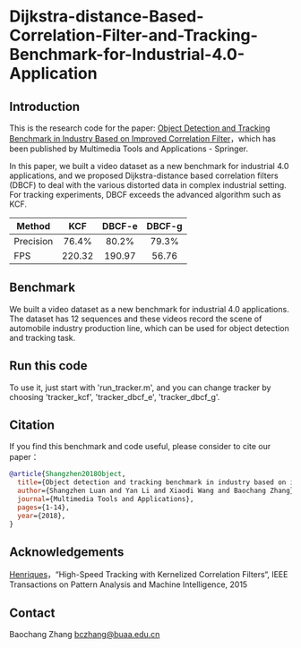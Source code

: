 # Dijkstra-distance-Based-Correlation-Filter-and-Tracking-Benchmark-for-Industrial-4.0-Application

Introduction
-------
This is the research code for the paper: [Object Detection and Tracking Benchmark in Industry Based on Improved Correlation Filter](https://link.springer.com/article/10.1007/s11042-018-6079-1)，which has been published by Multimedia Tools and Applications - Springer.  

In this paper, we built a video dataset as a new benchmark for industrial 4.0 applications, and we proposed Dijkstra-distance based correlation filters (DBCF) to deal with the various distorted data in complex industrial setting. For tracking experiments, DBCF exceeds the advanced algorithm such as KCF.

Method    | KCF     | DBCF-e   |DBCF-g    |
--------  |:-------:|:--------:|:---------:
Precision | 76.4%   | 80.2%    |79.3%
FPS       | 220.32  | 190.97   |56.76


Benchmark
-------
We built a video dataset as a new benchmark for industrial 4.0 applications. The dataset has 12 sequences and these videos record the scene of automobile industry production line, which can be used for object detection and tracking task.

Run this code
------- 
To use it, just start with 'run_tracker.m', and you can change tracker by choosing 'tracker_kcf', 'tracker_dbcf_e', 'tracker_dbcf_g'.

Citation
-------
If you find this benchmark and code useful, please consider to cite our paper：
```bibtex
@article{Shangzhen2018Object,
  title={Object detection and tracking benchmark in industry based on improved correlation filter},
  author={Shangzhen Luan and Yan Li and Xiaodi Wang and Baochang Zhang},
  journal={Multimedia Tools and Applications},
  pages={1-14},
  year={2018},
}
```

Acknowledgements
-------
[Henriques](http://www.isr.uc.pt/~henriques/circulant/)，“High-Speed Tracking with Kernelized Correlation Filters“, IEEE Transactions on Pattern Analysis and Machine Intelligence, 2015

Contact
-------
Baochang Zhang
bczhang@buaa.edu.cn